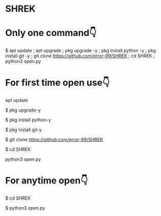 # SHREK

# Only one command👇

$ apt update ; apt upgrade ; pkg upgrade -y ; pkg install python -y ; pkg install git -y ; git clone https://github.com/error-99/SHREK ; cd SHREK ; python3 open.py

# For first time open use👇
apt update

$ pkg upgrade-y

$ pkg install python-y

$ pkg install git-y

$ git clone https://github.com/error-99/SHREK

$ cd SHREK

python3 open.py

# For anytime open👇
$ cd SHREK

$ python3 open.py




